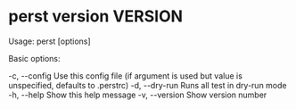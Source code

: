 perst version __VERSION__
=====================================

Usage: perst [options]

Basic options:

-c, --config <filename>     Use this config file (if argument is used but value
                            is unspecified, defaults to .perstrc)
-d, --dry-run               Runs all test in dry-run mode
-h, --help                  Show this help message
-v, --version               Show version number

